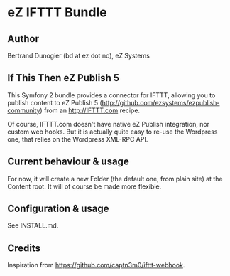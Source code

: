 # eZ IFTTT Bundle

## Author
Bertrand Dunogier (bd at ez dot no), eZ Systems

## If This Then eZ Publish 5
This Symfony 2 bundle provides a connector for IFTTT, allowing you
to publish content to eZ Publish 5 (http://github.com/ezsystems/ezpublish-community)
from an http://IFTTT.com recipe.

Of course, IFTTT.com doesn't have native eZ Publish integration,
nor custom web hooks. But it is actually quite easy to re-use the Wordpress one, that relies on the Wordpress XML-RPC API.

## Current behaviour & usage
For now, it will create a new Folder (the default one, from plain site) at the Content root. It will of course be made more flexible.

## Configuration & usage
See INSTALL.md.

## Credits

Inspiration from https://github.com/captn3m0/ifttt-webhook.